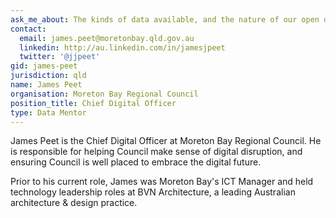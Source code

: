 ```yaml
---
ask_me_about: The kinds of data available, and the nature of our open data portal.
contact:
  email: james.peet@moretonbay.qld.gov.au
  linkedin: http://au.linkedin.com/in/jamesjpeet
  twitter: '@jjpeet'
gid: james-peet
jurisdiction: qld
name: James Peet
organisation: Moreton Bay Regional Council
position_title: Chief Digital Officer
type: Data Mentor
---
```


James Peet is the Chief Digital Officer at Moreton Bay Regional Council. He is responsible for helping Council make sense of digital disruption, and ensuring Council is well placed to embrace the digital future. 

Prior to his current role, James was Moreton Bay's ICT Manager and held technology leadership roles at BVN Architecture, a leading Australian architecture & design practice.